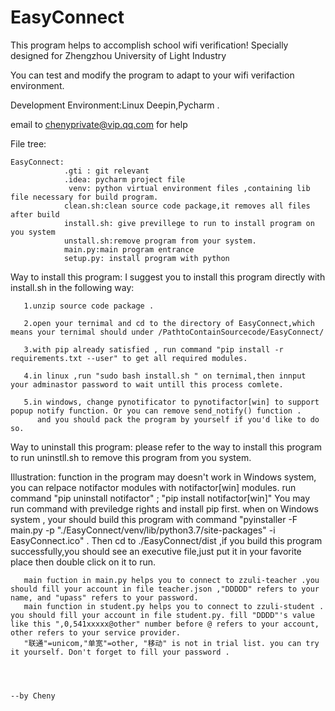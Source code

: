 # EasyConnect
This program helps to accomplish school wifi verification! Specially designed for Zhengzhou University of Light Industry



You can test and modify the program to adapt to your wifi verifaction environment.

Development Environment:Linux Deepin,Pycharm .

email to chenyprivate@vip.qq.com for help

                                                
File tree:

    EasyConnect:    
                .gti : git relevant 
                .idea: pycharm project file
                 venv: python virtual environment files ,containing lib file necessary for build program.
                clean.sh:clean source code package,it removes all files after build 
                install.sh: give previllege to run to install program on you system
                unstall.sh:remove program from your system.
                main.py:main program entrance
                setup.py: install program with python
    
Way to install this program:
    I suggest you to install this program directly with install.sh in the following way:

       1.unzip source code package . 

       2.open your ternimal and cd to the directory of EasyConnect,which means your ternimal should under /PathtoContainSourcecode/EasyConnect/

       3.with pip already satisfied , run command "pip install -r requirements.txt --user" to get all required modules.
       
       4.in linux ,run "sudo bash install.sh " on ternimal,then innput your adminastor password to wait untill this process comlete.

       5.in windows, change pynotificator to pynotifactor[win] to support popup notify function. Or you can remove send_notify() function . 
          and you should pack the program by yourself if you'd like to do so.
    
Way to uninstall this program:
       please refer to the way to install this program to run uninstll.sh to remove this program from you system.
       

Illustration:
       function in the program may doesn't work in Windows system, you can relpace notifactor modules with notifactor[win] modules.
       run command "pip uninstall notifactor" ; "pip install notifactor[win]" You may run command with previledge rights and install pip                            first.
        when on Windows system , your should build this program with command "pyinstaller -F main.py -p "./EasyConnect/venv/lib/python3.7/site-packages" -i EasyConnect.ico" . Then cd to ./EasyConnect/dist ,if you build this program successfully,you should see an executive file,just put it in your favorite place then double click on it to run.


       main fuction in main.py helps you to connect to zzuli-teacher .you should fill your account in file teacher.json ,"DDDDD" refers to your name, and "upass" refers to your password.
       main function in student.py helps you to connect to zzuli-student . you should fill your account in file student.py. fill "DDDD"'s value like this ",0,541xxxxx@other" number before @ refers to your account, other refers to your service provider.
       "联通"=unicom,"单宽"=other, "移动" is not in trial list. you can try it yourself. Don't forget to fill your password .
                                                                       
                                                                                                                    

                                                                                                                         --by Cheny